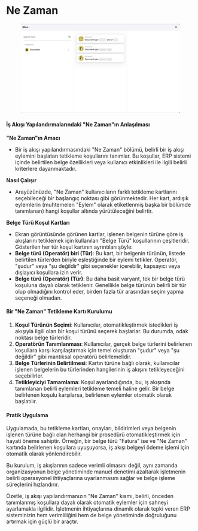 # Ne Zaman

<figure><img src="../../../.gitbook/assets/Bildschirmfoto 2024-05-04 um 16.25.45.png" alt=""><figcaption></figcaption></figure>

#### İş Akışı Yapılandırmalarındaki "Ne Zaman"ın Anlaşılması

**"Ne Zaman"ın Amacı**

* Bir iş akışı yapılandırmasındaki "Ne Zaman" bölümü, belirli bir iş akışı eylemini başlatan tetikleme koşullarını tanımlar. Bu koşullar, ERP sistemi içinde belirtilen belge özellikleri veya kullanıcı etkinlikleri ile ilgili belirli kriterlere dayanmaktadır.

**Nasıl Çalışır**

* Arayüzünüzde, "Ne Zaman" kullanıcıların farklı tetikleme kartlarını seçebileceği bir başlangıç noktası gibi görünmektedir. Her kart, ardışık eylemlerin (muhtemelen "Eylem" olarak etiketlenmiş başka bir bölümde tanımlanan) hangi koşullar altında yürütüleceğini belirtir.

**Belge Türü Koşul Kartları**

* Ekran görüntüsünde görünen kartlar, işlenen belgenin türüne göre iş akışlarını tetiklemek için kullanılan "Belge Türü" koşullarının çeşitleridir. Gösterilen her tür koşul kartının ayrıntıları şöyle:
* **Belge türü (Operatör) biri (Tür)**: Bu kart, bir belgenin türünün, listede belirtilen türlerden biriyle eşleştiğinde bir eylemi tetikler. Operatör, "şudur" veya "şu değildir" gibi seçenekler içerebilir, kapsayıcı veya dışlayıcı koşullara izin verir.
* **Belge türü (Operatör) (Tür)**: Bu daha basit varyant, tek bir belge türü koşuluna dayalı olarak tetiklenir. Genellikle belge türünün belirli bir tür olup olmadığını kontrol eder, birden fazla tür arasından seçim yapma seçeneği olmadan.

#### Bir "Ne Zaman" Tetikleme Kartı Kurulumu

1. **Koşul Türünün Seçimi**: Kullanıcılar, otomatikleştirmek istedikleri iş akışıyla ilgili olan bir koşul türünü seçerek başlarlar. Bu durumda, odak noktası belge türleridir.
2. **Operatörün Tanımlanması**: Kullanıcılar, gerçek belge türlerini belirlenen koşullara karşı karşılaştırmak için temel oluşturan "şudur" veya "şu değildir" gibi mantıksal operatörü belirlemelidir.
3. **Belge Türlerinin Belirtilmesi**: Kartın türüne bağlı olarak, kullanıcılar işlenen belgelerin bu türlerinden hangilerinin iş akışını tetikleyeceğini seçebilirler.
4. **Tetikleyiciyi Tamamlama**: Koşul ayarlandığında, bu, iş akışında tanımlanan belirli eylemleri tetikleme temeli haline gelir. Bir belge belirlenen koşulu karşılarsa, belirlenen eylemler otomatik olarak başlatılır.

#### Pratik Uygulama

Uygulamada, bu tetikleme kartları, onayları, bildirimleri veya belgenin işlenen türüne bağlı olan herhangi bir prosedürü otomatikleştirmek için hayati öneme sahiptir. Örneğin, bir belge türü "Fatura" ise ve "Ne Zaman" kartında belirlenen koşullara uyuşuyorsa, iş akışı belgeyi ödeme işlemi için otomatik olarak yönlendirebilir.

Bu kurulum, iş akışlarının sadece verimli olmasını değil, aynı zamanda organizasyonun belge yönetiminde manuel denetimi azaltarak işletmenin belirli operasyonel ihtiyaçlarına uyarlanmasını sağlar ve belge işleme süreçlerini hızlandırır.

Özetle, iş akışı yapılandırmanızın "Ne Zaman" kısmı, belirli, önceden tanımlanmış koşullara dayalı olarak otomatik eylemler için sahneyi ayarlamakla ilgilidir. İşletmenin ihtiyaçlarına dinamik olarak tepki veren ERP sisteminizin hem verimliliğini hem de belge yönetiminde doğruluğunu artırmak için güçlü bir araçtır.
